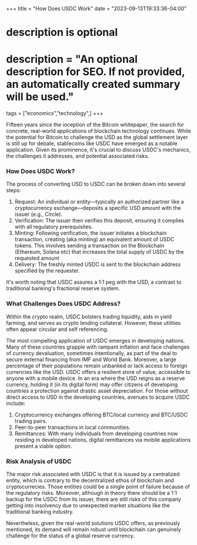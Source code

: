 +++
title = "How Does USDC Work"
date = "2023-09-13T19:33:36-04:00"

#
# description is optional
#
# description = "An optional description for SEO. If not provided, an automatically created summary will be used."

tags = ["economics","technology",]
+++

Fifteen years since the inception of the Bitcoin whitepaper, the search for concrete, real-world applications of blockchain technology continues. While the potential for Bitcoin to challenge the USD as the global settlement layer is still up for debate, stablecoins like USDC have emerged as a notable application. Given its prominence, it's crucial to discuss USDC's mechanics, the challenges it addresses, and potential associated risks.

### How Does USDC Work?
The process of converting USD to USDC can be broken down into several steps:
1. Request: An individual or entity—typically an authorized partner like a cryptocurrency exchange—deposits a specific USD amount with the issuer (e.g., Circle).
2. Verification: The issuer then verifies this deposit, ensuring it complies with all regulatory prerequisites.
3. Minting: Following verification, the issuer initiates a blockchain transaction, creating (aka minting) an equivalent amount of USDC tokens. This involves sending a transaction on the Blockchain (Ethereum, Solana etc) that increases the total supply of USDC by the requested amount
4. Delivery: The freshly minted USDC is sent to the blockchain address specified by the requester.

It's worth noting that USDC assures a 1:1 peg with the USD, a contrast to traditional banking's fractional reserve system.

### What Challenges Does USDC Address?
Within the crypto realm, USDC bolsters trading liquidity, aids in yield farming, and serves as crypto lending collateral. However, these utilities often appear circular and self referencing.

The most compelling application of USDC emerges in developing nations. Many of these countries grapple with rampant inflation and face challenges of currency devaluation, sometimes intentionally, as part of the deal to secure external financing from IMF and World Bank. Moreover, a large percentage of their populations remain unbanked or lack access to foreign currencies like the USD. USDC offers a resilient store of value, accessible to anyone with a mobile device. In an era where the USD reigns as a reserve currency, holding it (in its digital form) may offer citizens of developing countries a protection against drastic asset depreciation. For those without direct access to USD in the developing countries, avenues to acquire USDC include:
1. Cryptocurrency exchanges offering BTC/local currency and BTC/USDC trading pairs.
2. Peer-to-peer transactions in local communities.
3. Remittances: With many individuals from developing countries now residing in developed nations, digital remittances via mobile applications present a viable option.

### Risk Analysis of USDC
The major risk associated with USDC is that it is issued by a centralized entity, which is contrary to the decentralized ethos of blockchain and cryptocurrecies. Those entities could be a single point of failure because of the regulatory risks. Moreover, although in theory there should be a 1:1 backup for the USDC from its issuer, there are still risks of this company getting into insolvency due to unexpected market situations like the traditional banking industry. 

Nevertheless, given the real-world solutions USDC offers, as previously mentioned, its demand will remain robust until blockchain can genuinely challenge for the status of a global reserve currency.

